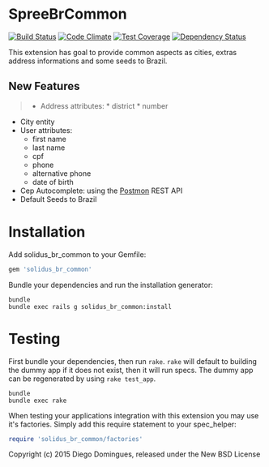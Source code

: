 # SpreeBrCommon

[![Build Status](https://travis-ci.org/ddomingues/solidus_br_common.svg)](https://travis-ci.org/ddomingues/solidus_br_common)
[![Code Climate](https://codeclimate.com/github/ddomingues/solidus_br_common/badges/gpa.svg)](https://codeclimate.com/github/ddomingues/solidus_br_common)
[![Test Coverage](https://codeclimate.com/github/ddomingues/solidus_br_common/badges/coverage.svg)](https://codeclimate.com/github/ddomingues/solidus_br_common)
[![Dependency Status](https://gemnasium.com/ddomingues/solidus_br_common.svg)](https://gemnasium.com/ddomingues/solidus_br_common)

This extension has goal to provide common aspects as cities, extras address informations and some seeds to Brazil.

## New Features
> * Address attributes:
	* district
	* number
* City entity
* User attributes:
	* first name
	* last name
	* cpf
	* phone
	* alternative phone
	* date of birth
* Cep Autocomplete: using the [Postmon](http://postmon.com.br/) REST API
* Default Seeds to Brazil 

# Installation

Add solidus_br_common to your Gemfile:

```ruby
gem 'solidus_br_common'
```

Bundle your dependencies and run the installation generator:

```shell
bundle
bundle exec rails g solidus_br_common:install
```

# Testing

First bundle your dependencies, then run `rake`. `rake` will default to building the dummy app if it does not exist, then it will run specs. The dummy app can be regenerated by using `rake test_app`.

```shell
bundle
bundle exec rake
```

When testing your applications integration with this extension you may use it's factories.
Simply add this require statement to your spec_helper:

```ruby
require 'solidus_br_common/factories'
```

Copyright (c) 2015 Diego Domingues, released under the New BSD License

